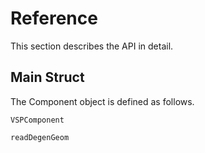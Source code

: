 # Reference

This section describes the API in detail.

## Main Struct

The Component object is defined as follows.

```@docs
VSPComponent
```

```@docs
readDegenGeom
```
